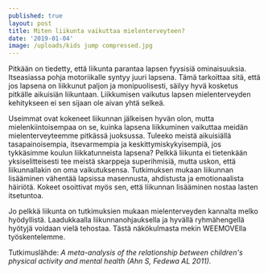 ```yaml
---
published: true
layout: post
title: Miten liikunta vaikuttaa mielenterveyteen?
date: '2019-01-04'
image: /uploads/kids jump compressed.jpg
---
```




Pitkään on tiedetty, että liikunta parantaa lapsen fyysisiä ominaisuuksia. Itseasiassa pohja
motoriikalle syntyy juuri lapsena. Tämä tarkoittaa sitä, että jos lapsena on liikkunut paljon ja
monipuolisesti, säilyy hyvä kosketus pitkälle aikuisiän liikuntaan. Liikkumisen vaikutus lapsen
mielenterveyden kehitykseen ei sen sijaan ole aivan yhtä selkeä.

Useimmat ovat kokeneet liikunnan jälkeisen hyvän olon, mutta mielenkiintoisempaa on se, kuinka
lapsena liikkuminen vaikuttaa meidän mielenterveyteemme pitkässä juoksussa. Tuleeko meistä
aikuisiällä tasapainoisempia, itsevarmempia ja keskittymiskykyisempiä, jos tykkäsimme koulun
liikkatunneista lapsena? Pelkkä liikunta ei tietenkään yksiselitteisesti tee meistä skarppeja
superihmisiä, mutta uskon, että liikunnallakin on oma vaikutuksensa.
Tutkimuksen mukaan liikunnan lisääminen vähentää lapsissa masennusta, ahdistusta ja
emotionaalista häiriötä. Kokeet osoittivat myös sen, että liikunnan lisääminen nostaa lasten
itsetuntoa.

Jo pelkkä liikunta on tutkimuksien mukaan mielenterveyden kannalta melko hyödyllistä.
Laadukkaalla liikunnanohjauksella ja hyvällä ryhmähengellä hyötyjä voidaan vielä tehostaa. Tästä
näkökulmasta mekin WEEMOVElla työskentelemme.

Tutkimuslähde: _A meta-analysis of the relationship between children's physical activity and mental
health (Ahn S, Fedewa AL 2011)._
